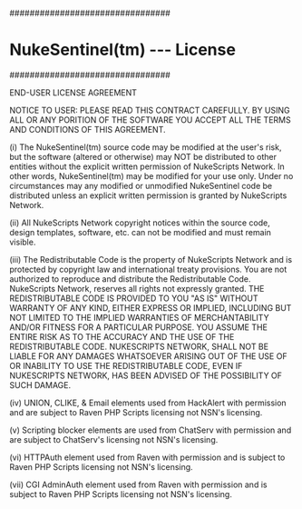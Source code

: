 ################################
# NukeSentinel(tm) --- License
################################

END-USER LICENSE AGREEMENT

NOTICE TO USER: PLEASE READ THIS CONTRACT CAREFULLY.  BY USING ALL OR ANY PORITION 
OF THE SOFTWARE YOU ACCEPT ALL THE TERMS AND CONDITIONS OF THIS AGREEMENT.

(i) The NukeSentinel(tm) source code may be modified at the user's risk, but the software
(altered or otherwise) may NOT be distributed to other entities without the explicit
written permission of NukeScripts Network. In other words, NukeSentinel(tm) may be modified
for your use only. Under no circumstances may any modified or unmodified NukeSentinel
code be distributed unless an explicit written permission is granted by NukeScripts
Network.

(ii) All NukeScripts Network copyright notices within the source code, design templates, 
software, etc. can not be modified and must remain visible.

(iii) The Redistributable Code is the property of NukeScripts Network and is protected
by copyright law and international treaty provisions.  You are not authorized to
reproduce and distribute the Redistributable Code. NukeScripts Network, reserves all
rights not expressly granted. THE REDISTRIBUTABLE CODE IS PROVIDED TO YOU "AS IS"
WITHOUT WARRANTY OF ANY KIND, EITHER EXPRESS OR IMPLIED, INCLUDING BUT NOT LIMITED TO
THE IMPLIED WARRANTIES OF MERCHANTABILITY AND/OR FITNESS FOR A PARTICULAR PURPOSE. YOU
ASSUME THE ENTIRE RISK AS TO THE ACCURACY AND THE USE OF THE REDISTRIBUTABLE CODE.
NUKESCRIPTS NETWORK, SHALL NOT BE LIABLE FOR ANY DAMAGES WHATSOEVER ARISING OUT OF THE 
USE OF OR INABILITY TO USE THE REDISTRIBUTABLE CODE, EVEN IF NUKESCRIPTS NETWORK, HAS
BEEN ADVISED OF THE POSSIBILITY OF SUCH DAMAGE.

(iv) UNION, CLIKE, & Email elements used from HackAlert with permission and are subject
to Raven PHP Scripts licensing not NSN's licensing.

(v) Scripting blocker elements are used from ChatServ with permission and are subject
to ChatServ's licensing not NSN's licensing.

(vi) HTTPAuth element used from Raven with permission and is subject to Raven PHP Scripts
licensing not NSN's licensing.

(vii) CGI AdminAuth element used from Raven with permission and is subject to Raven PHP
Scripts licensing not NSN's licensing.